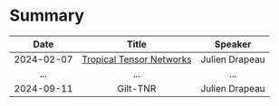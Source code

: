 # Summary

| Date       | Title                                                                  | Speaker        |
| :----------: | :----------------------------------------------------------------------: | :--------------: |
| 2024-02-07 | [Tropical Tensor Networks](2024-02-07/Tropical%20Tensor%20Networks.md) | Julien Drapeau |
| ...        | ...                                                                    | ...            |
| 2024-09-11 | Gilt-TNR                                                               | Julien Drapeau |
